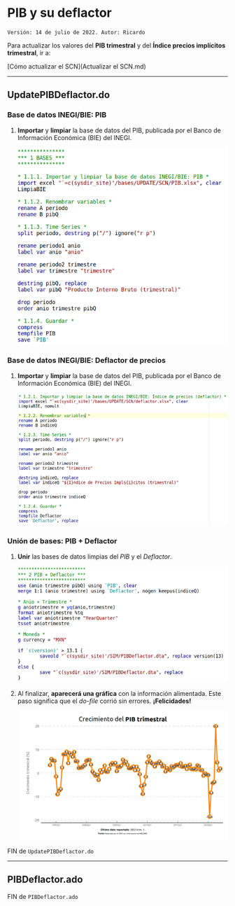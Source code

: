 # PIB y su deflactor
    Versión: 14 de julio de 2022. Autor: Ricardo

Para actualizar los valores del **PIB trimestral** y del **Índice precios implícitos trimestral**, ir a:

[Cómo actualizar el SCN](Actualizar el SCN.md)

---

## UpdatePIBDeflactor.do

### Base de datos INEGI/BIE: PIB
1. **Importar** y **limpiar** la base de datos del PIB, publicada por el Banco de Información Económica (BIE) del INEGI.

    ![PIBBIE](images/Cap_0/PIBBIE.png)


### Base de datos INEGI/BIE: Deflactor de precios
1. **Importar** y **limpiar** la base de datos del PIB, publicada por el Banco de Información Económica (BIE) del INEGI.

    ![DeflactorBIE](images/Cap_0/DeflactorBIE.png)


### Unión de bases: PIB + Deflactor
1. **Unir** las bases de datos limpias del *PIB* y el *Deflactor*.

    ![UnionPIBDeflactor](images/Cap_0/UnionPIBDeflactor.png)

2. Al finalizar, **aparecerá una gráfica** con la información alimentada. Este paso significa que el *do-file* corrió sin errores. **¡Felicidades!**

    ![GPIBQ](images/Cap_0/UpdatePIBDeflactor.png)

FIN de `UpdatePIBDeflactor.do`

---

## PIBDeflactor.ado


FIN de `PIBDeflactor.ado`
